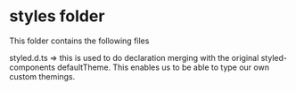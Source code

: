 # styles folder

This folder contains the following files

styled.d.ts => this is used to do declaration merging with the original styled-components defaultTheme. This enables us to be able to type our own custom themings.
